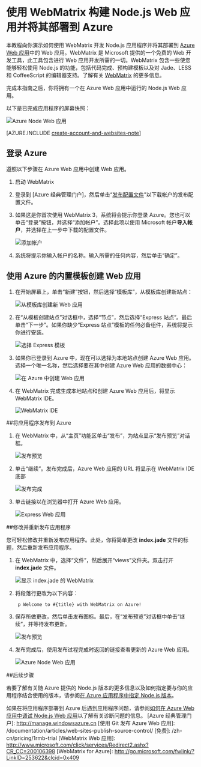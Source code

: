 <properties 
	pageTitle="使用 WebMatrix 构建 Node.js Web 应用并将其部署到 Azure" 
	description="本教程演示如何使用 WebMatrix 开发 Node.js 应用程序并将其部署到 Azure Web 应用。" 
	services="app-service\web" 
	documentationCenter="nodejs" 
	authors="rmcmurray" 
	manager="wpickett" 
	editor=""/>

<tags
	ms.service="app-service-web"
	ms.date="06/24/2016"
	wacn.date="08/23/2016"/>


# 使用 WebMatrix 构建 Node.js Web 应用并将其部署到 Azure

本教程向你演示如何使用 WebMatrix 开发 Node.js 应用程序并将其部署到 [Azure Web 应用](/documentation/services/web-sites/)中的 Web 应用。WebMatrix 是 Microsoft 提供的一个免费的 Web 开发工具，此工具包含进行 Web 应用开发所需的一切。WebMatrix 包含一些使您能够轻松使用 Node.js 的功能，包括代码完成、预构建模板以及对 Jade、LESS 和 CoffeeScript 的编辑器支持。了解有关 [WebMatrix](https://www.microsoft.com/web/webmatrix/) 的更多信息。

完成本指南之后，你将拥有一个在 Azure Web 应用中运行的 Node.js Web 应用。
 
以下是已完成应用程序的屏幕快照：

![Azure Node Web 应用][webmatrix-node-completed]

[AZURE.INCLUDE [create-account-and-websites-note](../../includes/create-account-and-websites-note.md)]

## 登录 Azure

遵照以下步骤在 Azure Web 应用中创建 Web 应用。

1. 启动 WebMatrix
2. 登录到 [Azure 经典管理门户]，然后单击“[发布配置文件](https://manage.windowsazure.cn/publishsettings/index?client=powershell&schemaversion=1.0)”以下载帐户的发布配置文件。
2. 如果这是你首次使用 WebMatrix 3，系统将会提示你登录 Azure。您也可以单击“登录”按钮，并选择“添加帐户”。选择此项以使用 Microsoft 帐户**导入帐户**，并选择在上一步中下载的配置文件。

	![添加帐户][addaccount]

4. 系统将提示你输入帐户的名称。输入所需的任何内容，然后单击“确定”。


## 使用 Azure 的内置模板创建 Web 应用

1. 在开始屏幕上，单击“新建”按钮，然后选择“模板库”，从模板库创建新站点：

	![从模板库创建新 Web 应用][sitefromtemplate]

2. 在“从模板创建站点”对话框中，选择“节点”，然后选择“Express 站点”。最后单击“下一步”。如果你缺少“Express 站点”模板的任何必备组件，系统将提示你进行安装。

	![选择 Express 模板][webmatrix-templates]

3. 如果你已登录到 Azure 中，现在可以选择为本地站点创建 Azure Web 应用。选择一个唯一名称，然后选择要在其中创建 Azure Web 应用的数据中心：

	![在 Azure 中创建 Web 应用][nodesitefromtemplateazure]
	
4. 在 WebMatrix 完成生成本地站点和创建 Azure Web 应用后，将显示 WebMatrix IDE。

	![WebMatrix IDE][webmatrix-ide]

##将应用程序发布到 Azure

1. 在 WebMatrix 中，从“主页”功能区单击“发布”，为站点显示“发布预览”对话框。

	![发布预览][webmatrix-node-publishpreview]

2. 单击“继续”。发布完成后，Azure Web 应用的 URL 将显示在 WebMatrix IDE 底部

	![发布完成][webmatrix-publish-complete]

3. 单击链接以在浏览器中打开 Azure Web 应用。

	![Express Web 应用][webmatrix-node-express-site]

##修改并重新发布应用程序

您可轻松修改并重新发布应用程序。此处，你将简单更改 **index.jade** 文件的标题，然后重新发布应用程序。

1. 在 WebMatrix 中，选择“文件”，然后展开“views”文件夹。双击打开 **index.jade** 文件。

	![显示 index.jade 的 WebMatrix][webmatrix-modify-index]

2. 将段落行更改为以下内容：

		p Welcome to #{title} with WebMatrix on Azure!

3. 保存所做更改，然后单击发布图标。最后，在“发布预览”对话框中单击“继续”，并等待发布更新。

	![发布预览][webmatrix-republish]

4. 发布完成后，使用发布过程完成时返回的链接查看更新的 Azure Web 应用。

	![Azure Node Web 应用][webmatrix-node-completed]

##后续步骤

若要了解有关随 Azure 提供的 Node.js 版本的更多信息以及如何指定要与你的应用程序结合使用的版本，请参阅[在 Azure 应用程序中指定 Node.js 版本](/documentation/articles/nodejs-specify-node-version-azure-apps/)。

如果在将应用程序部署到 Azure 后遇到应用程序问题，请参阅[如何在 Azure Web 应用中调试 Node.js Web 应用](/documentation/articles/web-sites-nodejs-debug/)以了解有关诊断问题的信息。
[Azure 经典管理门户]: http://manage.windowsazure.cn
[使用 Git 发布 Azure Web 应用]: /documentation/articles/web-sites-publish-source-control/
[免费]: /zh-cn/pricing/1rmb-trial
[WebMatrix Web 应用]: http://www.microsoft.com/click/services/Redirect2.ashx?CR_CC=200106398
[WebMatrix for Azure]: http://go.microsoft.com/fwlink/?LinkID=253622&clcid=0x409

[webmatrix-node-completed]: ./media/web-sites-nodejs-use-webmatrix/webmatrix-node-complete.png
[webmatrix-templates]: ./media/web-sites-nodejs-use-webmatrix/webmatrix-templates.png

[webmatrix-node-publishpreview]: ./media/web-sites-nodejs-use-webmatrix/webmatrix-publishpreview.png

[webmatrix-ide]: ./media/web-sites-nodejs-use-webmatrix/webmatrix-ide.png
[webmatrix-publish-complete]: ./media/web-sites-nodejs-use-webmatrix/webmatrix-publish-complete.png
[webmatrix-node-express-site]: ./media/web-sites-nodejs-use-webmatrix/webmatrix-express-webiste.png
[webmatrix-modify-index]: ./media/web-sites-nodejs-use-webmatrix/webmatrix-node-edit.png
[webmatrix-republish]: ./media/web-sites-nodejs-use-webmatrix/webmatrix-republish.png
[addaccount]: ./media/web-sites-nodejs-use-webmatrix/webmatrix-add-account.png
[signin]: ./media/web-sites-nodejs-use-webmatrix/webmatrix-sign-in.png
[sitefromtemplate]: ./media/web-sites-nodejs-use-webmatrix/webmatrix-site-from-template.png
[nodesitefromtemplateazure]: ./media/web-sites-nodejs-use-webmatrix/webmatrix-node-site-azure.png
 

<!---HONumber=Mooncake_0118_2016-->